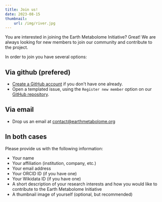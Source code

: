 ```yaml
---
title: Join us!
date: 2023-08-15
thumbnail:
    url: /img/river.jpg
---
```


You are interested in joining the Earth Metabolome Initiative? Great! We are always looking for new members to join our community and contribute to the project.

In order to join you have several options:


## Via github (prefered)

- [Create a GitHub account](https://github.com/signup) if you don't have one already.
- Open a templated issue, using the `Register new member` option on our [GitHub repository](https://github.com/earth-metabolome-initiative/earth-metabolome-initiative.github.io/issues/new/choose).

## Via email

- Drop us an email at contact@earthmetabolome.org

## In both cases

Please provide us with the following information:

- Your name
- Your affiliation (institution, company, etc.)
- Your email address
- Your ORCID ID (if you have one)
- Your Wikidata ID (if you have one)
- A short description of your research interests and how you would like to contribute to the Earth Metabolome Initiative
- A thumbnail image of yourself (optional, but recommended)
